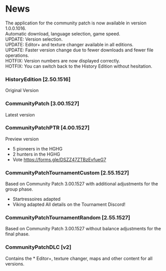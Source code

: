# News
The application for the community patch is now available in version 1.0.0.1016.  
Automatic download, language selection, game speed.  
UPDATE: Version selection.  
UPDATE: Editor+ and texture changer available in all editions.  
UPDATE: Faster version change due to fewer downloads and fewer file operations.  
HOTFIX: Version numbers are now displayed correctly.   
HOTFIX: You can switch back to the History Edition without hesitation.  

### HistoryEdition [2.50.1516]
Original Version 

### CommunityPatch [3.00.1527]
Latest version 

### CommunityPatchPTR [4.00.1527]
Preview version 
- 5 pioneers in the HGHG
- 2 hunters in the HGHG
- Vote https://forms.gle/DSZZ47ZTBzEvfueG7

### CommunityPatchTournamentCustom [2.55.1527]
Based on Community Patch 3.00.1527 with additional adjustments for the group phase.
- Startressoires adapted
- Viking adapted
All details on the Tournament Discord!

### CommunityPatchTournamentRandom [2.55.1527]
Based on Community Patch 3.00.1527 without balance adjustments for the final phase.

### CommunityPatchDLC [v2]
Contains the * Editor+, texture changer, maps and other content for all versions.
